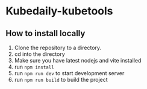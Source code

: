 # Kubedaily-kubetools

## How to install locally

1. Clone the repository to a directory.
2. cd into the directory
3. Make sure you have latest nodejs and vite installed
4. run `npm install`
5. run `npm run dev` to start development server
6. run `npm run build` to build the project
